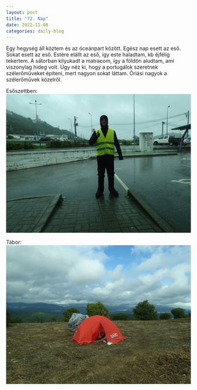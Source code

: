 ```yaml
---
layout: post
title: "72. Nap"
date: 2022-11-08
categories: daily-blog
---
```


Egy hegység áll köztem és az óceánpart között. Egész nap esett az eső. Sokat esett az eső. Estére elállt az eső, így este haladtam, kb éjfélig tekertem. A sátorban kilyukadt a matracom, így a földön aludtam, ami viszonylag hideg volt. Úgy néz ki, hogy a portugálok szeretnek szélerőműveket építeni, mert nagyon sokat láttam. Óriási nagyok a szélerőművek közelről.

Esőszettben: ![Én](/day72rain.jpg)

Tábor: ![Tábor](/day72camp.jpg)
